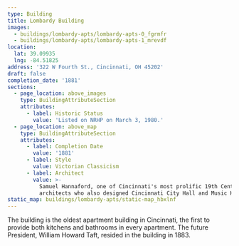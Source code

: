 ```yaml
---
type: Building
title: Lombardy Building
images:
  - buildings/lombardy-apts/lombardy-apts-0_fgrmfr
  - buildings/lombardy-apts/lombardy-apts-1_mrevdf
location:
  lat: 39.09935
  lng: -84.51825
address: '322 W Fourth St., Cincinnati, OH 45202'
draft: false
completion_date: '1881'
sections:
  - page_location: above_images
    type: BuildingAttributeSection
    attributes:
      - label: Historic Status
        value: 'Listed on NRHP on March 3, 1980.'
  - page_location: above_map
    type: BuildingAttributeSection
    attributes:
      - label: Completion Date
        value: '1881'
      - label: Style
        value: Victorian Classicism
      - label: Architect
        value: >-
          Samuel Hannaford, one of Cincinnati's most prolific 19th Century
          architects who also designed Cincinnati City Hall and Music Hall.
static_map: buildings/lombardy-apts/static-map_hbxlnf
---
```


The building is the oldest apartment building in Cincinnati, the first to provide both kitchens and bathrooms in every apartment. The future President, William Howard Taft, resided in the building in 1883.

